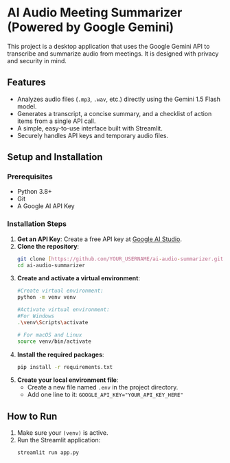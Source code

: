 # AI Audio Meeting Summarizer (Powered by Google Gemini)

This project is a desktop application that uses the Google Gemini API to transcribe and summarize audio from meetings. It is designed with privacy and security in mind.

## Features
- Analyzes audio files (`.mp3`, `.wav`, etc.) directly using the Gemini 1.5 Flash model.
- Generates a transcript, a concise summary, and a checklist of action items from a single API call.
- A simple, easy-to-use interface built with Streamlit.
- Securely handles API keys and temporary audio files.

## Setup and Installation

### Prerequisites
- Python 3.8+
- Git
- A Google AI API Key

### Installation Steps
1.  **Get an API Key**: Create a free API key at [Google AI Studio](https://makersuite.google.com/app/apikey).
2.  **Clone the repository**:
    ```bash
    git clone [https://github.com/YOUR_USERNAME/ai-audio-summarizer.git](https://github.com/YOUR_USERNAME/ai-audio-summarizer.git)
    cd ai-audio-summarizer
    ```
3.  **Create and activate a virtual environment**:
    ```bash
    #Create virtual environment:
    python -m venv venv
    
    #Activate virtual environment:
    #For Windows
    .\venv\Scripts\activate
    
    # For macOS and Linux
    source venv/bin/activate
    ```
4.  **Install the required packages**:
    ```bash
    pip install -r requirements.txt
    ```
5.  **Create your local environment file**:
    - Create a new file named `.env` in the project directory.
    - Add one line to it: `GOOGLE_API_KEY="YOUR_API_KEY_HERE"`

## How to Run
1.  Make sure your `(venv)` is active.
2.  Run the Streamlit application:
    ```bash
    streamlit run app.py
    ```